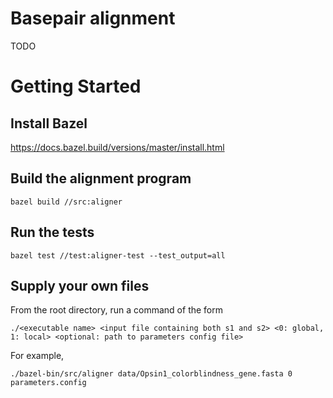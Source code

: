 # Basepair alignment

TODO

# Getting Started

## Install Bazel

https://docs.bazel.build/versions/master/install.html

## Build the alignment program
```
bazel build //src:aligner
```

## Run the tests
```
bazel test //test:aligner-test --test_output=all
```

## Supply your own files
From the root directory, run a command of the form 
```
./<executable name> <input file containing both s1 and s2> <0: global, 1: local> <optional: path to parameters config file>
```
For example, 
```
./bazel-bin/src/aligner data/Opsin1_colorblindness_gene.fasta 0 parameters.config
```
